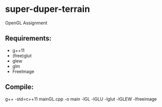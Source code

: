 # super-duper-terrain
OpenGL Assignment

## Requirements:
* g++11
* (free)glut
* glew
* glm
* FreeImage

## Compile:
g++ -std=c++11 mainGL.cpp -o main -lGL -lGLU -lglut -lGLEW -lfreeimage
